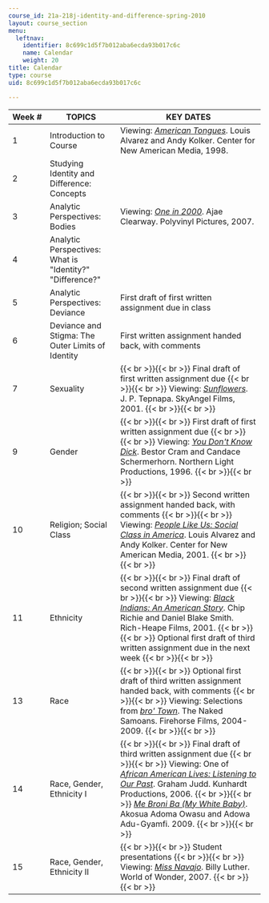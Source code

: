 ```yaml
---
course_id: 21a-218j-identity-and-difference-spring-2010
layout: course_section
menu:
  leftnav:
    identifier: 8c699c1d5f7b012aba6ecda93b017c6c
    name: Calendar
    weight: 20
title: Calendar
type: course
uid: 8c699c1d5f7b012aba6ecda93b017c6c

---
```


| Week # | TOPICS | KEY DATES |
| --- | --- | --- |
| 1 | Introduction to Course | Viewing: [_American Tongues_](http://www.imdb.com/title/tt0303637/). Louis Alvarez and Andy Kolker. Center for New American Media, 1998. |
| 2 | Studying Identity and Difference: Concepts | &nbsp; |
| 3 | Analytic Perspectives: Bodies | Viewing: [_One in 2000_](http://www.imdb.com/title/tt1139122/). Ajae Clearway. Polyvinyl Pictures, 2007. |
| 4 | Analytic Perspectives: What is "Identity?" "Difference?" | &nbsp; |
| 5 | Analytic Perspectives: Deviance | First draft of first written assignment due in class |
| 6 | Deviance and Stigma: The Outer Limits of Identity | First written assignment handed back, with comments |
| 7 | Sexuality |  {{< br >}}{{< br >}} Final draft of first written assignment due {{< br >}}{{< br >}} Viewing: [_Sunflowers_](http://www.imdb.com/title/tt0390519/). J. P. Tepnapa. SkyAngel Films, 2001. {{< br >}}{{< br >}}  |
| 9 | Gender |  {{< br >}}{{< br >}} First draft of first written assignment due {{< br >}}{{< br >}} Viewing: [_You Don't Know Dick_](http://www.imdb.com/title/tt0118206/). Bestor Cram and Candace Schermerhorn. Northern Light Productions, 1996. {{< br >}}{{< br >}}  |
| 10 | Religion; Social Class |  {{< br >}}{{< br >}} Second written assignment handed back, with comments {{< br >}}{{< br >}} Viewing: [_People Like Us: Social Class in America_](http://www.imdb.com/title/tt0362022/). Louis Alvarez and Andy Kolker. Center for New American Media, 2001. {{< br >}}{{< br >}}  |
| 11 | Ethnicity |  {{< br >}}{{< br >}} Final draft of second written assignment due {{< br >}}{{< br >}} Viewing: [_Black Indians: An American Story_](http://www.imdb.com/title/tt0344936/). Chip Richie and Daniel Blake Smith. Rich-Heape Films, 2001. {{< br >}}{{< br >}} Optional first draft of third written assignment due in the next week {{< br >}}{{< br >}}  |
| 13 | Race |  {{< br >}}{{< br >}} Optional first draft of third written assignment handed back, with comments {{< br >}}{{< br >}} Viewing: Selections from [_bro' Town_](http://www.imdb.com/title/tt0491515/). The Naked Samoans. Firehorse Films, 2004-2009. {{< br >}}{{< br >}}  |
| 14 | Race, Gender, Ethnicity I |  {{< br >}}{{< br >}} Final draft of third written assignment due {{< br >}}{{< br >}} Viewing: One of [_African American Lives: Listening to Our Past_](http://www.imdb.com/title/tt0344936/). Graham Judd. Kunhardt Productions, 2006. {{< br >}}{{< br >}} [_Me Broni Ba (My White Baby)_](http://www.imdb.com/title/tt1443444/). Akosua Adoma Owasu and Adowa Adu-Gyamfi. 2009. {{< br >}}{{< br >}}  |
| 15 | Race, Gender, Ethnicity II |  {{< br >}}{{< br >}} Student presentations {{< br >}}{{< br >}} Viewing: [_Miss Navajo_](http://www.imdb.com/title/tt0912591/). Billy Luther. World of Wonder, 2007. {{< br >}}{{< br >}}